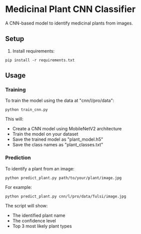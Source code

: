 # Medicinal Plant CNN Classifier

A CNN-based model to identify medicinal plants from images.

## Setup

1. Install requirements:
```
pip install -r requirements.txt
```

## Usage

### Training

To train the model using the data at "cnn/l/pro/data":
```
python train_cnn.py
```

This will:
- Create a CNN model using MobileNetV2 architecture
- Train the model on your dataset
- Save the trained model as "plant_model.h5"
- Save the class names as "plant_classes.txt"

### Prediction

To identify a plant from an image:
```
python predict_plant.py path/to/your/plant/image.jpg
```

For example:
```
python predict_plant.py cnn/l/pro/data/Tulsi/image.jpg
```

The script will show:
- The identified plant name
- The confidence level
- Top 3 most likely plant types 